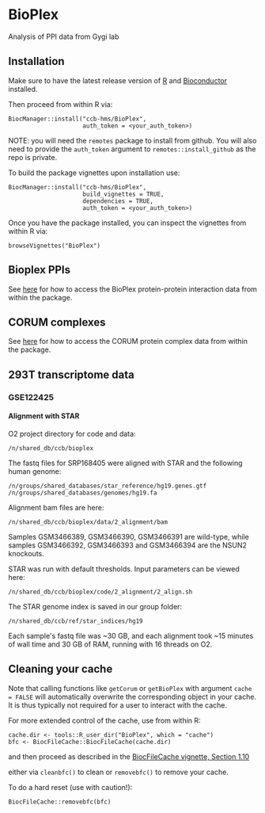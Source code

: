 # BioPlex
Analysis of PPI data from Gygi lab

## Installation

Make sure to have the latest release version of 
[R](https://cran.r-project.org/) and 
[Bioconductor](https://bioconductor.org/install/) installed.

Then proceed from within R via:

```
BiocManager::install("ccb-hms/BioPlex", 
                     auth_token = <your_auth_token>)
```

NOTE: you will need the `remotes` package to install from github. 
You will also need to provide the `auth_token` argument to 
`remotes::install_github` as the repo is private.        

To build the package vignettes upon installation use:

```
BiocManager::install("ccb-hms/BioPlex",
                     build_vignettes = TRUE,
                     dependencies = TRUE,
                     auth_token = <your_auth_token>)
```

Once you have the package installed, you can inspect the vignettes from within
R via:

```
browseVignettes("BioPlex")
```


## Bioplex PPIs

See [here](https://github.com/ccb-hms/BioPlex/blob/1eb7c039045a6d710bde7c8017cccedb98d5e9b5/vignettes/BioPlex.Rmd#L29) for how to access the BioPlex protein-protein interaction data from within the package.

## CORUM complexes

See [here](https://github.com/ccb-hms/BioPlex/blob/0ca36e34957a4e7b0d34ee66915e5f4e5989cee4/vignettes/BioPlex.Rmd#L16) for how to access the CORUM protein complex data from within the package.

## 293T transcriptome data

### GSE122425 

#### Alignment with STAR

O2 project directory for code and data:

`/n/shared_db/ccb/bioplex`

The fastq files for SRP168405 were aligned with STAR and the following human genome:

`/n/groups/shared_databases/star_reference/hg19.genes.gtf
/n/groups/shared_databases/genomes/hg19.fa`

Alignment bam files are here: 

`/n/shared_db/ccb/bioplex/data/2_alignment/bam`

Samples GSM3466389, GSM3466390, GSM3466391 are wild-type, while samples GSM3466392, GSM3466393 and GSM3466394 are the NSUN2 knockouts.

STAR was run with default thresholds. Input parameters can be viewed here: 

`/n/shared_db/ccb/bioplex/code/2_alignment/2_align.sh`

The STAR genome index is saved in our group folder: 

`/n/shared_db/ccb/ref/star_indices/hg19`

Each sample's fastq file was ~30 GB, and each alignment took ~15 minutes of wall time and 30 GB of RAM, running with 16 threads on O2.

## Cleaning your cache 

Note that calling functions like `getCorum` or `getBioPlex` with argument
`cache = FALSE` will automatically overwrite the corresponding object in your 
cache. It is thus typically not required for a user to interact with the cache.

For more extended control of the cache, use from within R:

```
cache.dir <- tools::R_user_dir("BioPlex", which = "cache") 
bfc <- BiocFileCache::BiocFileCache(cache.dir)
```

and then proceed as described in the
[BiocFileCache vignette, Section 1.10](https://www.bioconductor.org/packages/release/bioc/vignettes/BiocFileCache/inst/doc/BiocFileCache.html#cleaning-or-removing-cache)

either via `cleanbfc()` to clean or `removebfc()` to remove your cache.

To do a hard reset (use with caution!):

```
BiocFileCache::removebfc(bfc)
```
